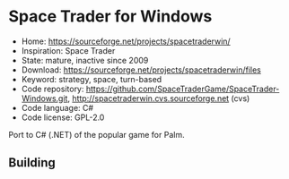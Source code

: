 # Space Trader for Windows

- Home: https://sourceforge.net/projects/spacetraderwin/
- Inspiration: Space Trader
- State: mature, inactive since 2009
- Download: https://sourceforge.net/projects/spacetraderwin/files
- Keyword: strategy, space, turn-based
- Code repository: https://github.com/SpaceTraderGame/SpaceTrader-Windows.git, http://spacetraderwin.cvs.sourceforge.net (cvs)
- Code language: C#
- Code license: GPL-2.0

Port to C# (.NET) of the popular game for Palm.

## Building
